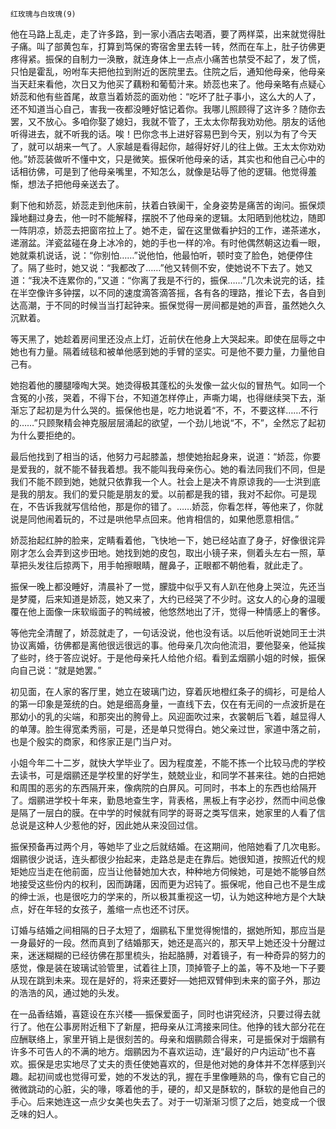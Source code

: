     红玫瑰与白玫瑰(9) 

   他在马路上乱走，走了许多路，到一家小酒店去喝酒，要了两样菜，出来就觉得肚子痛。叫了部黄包车，打算到笃保的寄宿舍里去转一转，然而在车上，肚子彷佛更疼得紧。振保的自制力一涣散，就连身体上一点点小痛苦也禁受不起了，发了慌，只怕是霍乱，吩咐车夫把他拉到附近的医院里去。住院之后，通知他母亲，他母亲当天赶来看他，次日又为他买了藕粉和葡萄汁来。娇蕊也来了。他母亲略有点疑心娇蕊和他有些首尾，故意当着娇蕊的面劝他：“吃坏了肚子事小，这么大的人了，还不知道当心自己，害我一夜都没睡好惦记着你。我哪儿照顾得了这许多？随你去罢，又不放心。多咱你娶了媳妇，我就不管了，王太太你帮我劝劝他。朋友的话他听得进去，就不听我的话。唉！巴你念书上进好容易巴到今天，别以为有了今天了，就可以胡来一气了。人家越是看得起你，越得好好儿的往上做。王太太你劝劝他。”娇蕊装做听不懂中文，只是微笑。振保听他母亲的话，其实也和他自己心中的话相彷佛，可是到了他母亲嘴里，不知怎么，就像是玷辱了他的逻辑。他觉得羞惭，想法子把他母亲送去了。

   剩下他和娇蕊，娇蕊走到他床前，扶着白铁阑干，全身姿势是痛苦的询问。振保烦躁地翻过身去，他一时不能解释，摆脱不了他母亲的逻辑。太阳晒到他枕边，随即一阵阴凉，娇蕊去把窗帘拉上了。她不走，留在这里做看护妇的工作，递茶递水，递溺盆。洋瓷盆碰在身上冰冷的，她的手也一样的冷。有时他偶然朝这边看一眼，她就乘机说话，说：“你别怕……”说他怕，他最怕听，顿时变了脸色，她便停住了。隔了些时，她又说：“我都改了……”他又转侧不安，使她说不下去了。她又道：“我决不连累你的，”又道：“你离了我是不行的，振保……”几次未说完的话，挂在半空像许多钟摆，以不同的速度滴答滴答摇，各有各的理路，推论下去，各自到达高潮，于不同的时候当当打起钟来。振保觉得一房间都是她的声音，虽然她久久沉默着。

   等天黑了，她趁着房间里还没点上灯，近前伏在他身上大哭起来。即使在屈辱之中她也有力量。隔着绒毯和被单他感到她的手臂的坚实。可是他不要力量，力量他自己有。

   她抱着他的腰腿嚎啕大哭。她烫得极其蓬松的头发像一盆火似的冒热气。如同一个含冤的小孩，哭着，不得下台，不知道怎样停止，声嘶力竭，也得继续哭下去，渐渐忘了起初是为什么哭的。振保他也是，吃力地说着“不，不，不要这样……不行的……”只顾聚精会神克服层层涌起的欲望，一个劲儿地说“不，不”，全然忘了起初为什么要拒绝的。

   最后他找到了相当的话，他努力弓起膝盖，想使她抬起身来，说道：“娇蕊，你要是爱我的，就不能不替我着想。我不能叫我母亲伤心。她的看法同我们不同，但是我们不能不顾到她，她就只依靠我一个人。社会上是决不肯原谅我的──士洪到底是我的朋友。我们的爱只能是朋友的爱。以前都是我的错，我对不起你。可是现在，不告诉我就写信给他，那是你的错了。……娇蕊，你看怎样，等他来了，你就说是同他闹着玩的，不过是哄他早点回来。他肯相信的，如果他愿意相信。”

   娇蕊抬起红肿的脸来，定睛看着他，飞快地一下，她已经站直了身子，好像很诧异刚才怎么会弄到这步田地。她找到她的皮包，取出小镜子来，侧着头左右一照，草草把头发往后掠两下，用手帕擦眼睛，醒鼻子，正眼都不朝他看，就此走了。

   振保一晚上都没睡好，清晨补了一觉，朦胧中似乎又有人趴在他身上哭泣，先还当是梦魇，后来知道是娇蕊，她又来了，大约已经哭了不少时。这女人的心身的温暖覆在他上面像一床软缎面子的鸭绒被，他悠然地出了汗，觉得一种情感上的奢侈。

   等他完全清醒了，娇蕊就走了，一句话没说，他也没有话。以后他听说她同王士洪协议离婚，彷佛都是离他很远很远的事。他母亲几次向他流泪，要他娶亲，他延挨了些时，终于答应说好。于是他母亲托人给他介绍。看到孟烟鹂小姐的时候，振保向自己说：“就是她罢。”

   初见面，在人家的客厅里，她立在玻璃门边，穿着灰地橙红条子的绸衫，可是给人的第一印象是笼统的白。她是细高身量，一直线下去，仅在有无间的一点波折是在那幼小的乳的尖端，和那突出的胯骨上。风迎面吹过来，衣裳朝后飞着，越显得人的单薄。脸生得宽柔秀丽，可是，还是单只觉得白。她父亲过世，家道中落之前，也是个殷实的商家，和佟家正是门当户对。

   小姐今年二十二岁，就快大学毕业了。因为程度差，不能不拣一个比较马虎的学校去读书，可是烟鹂还是学校里的好学生，兢兢业业，和同学不甚来往。她的白把她和周围的恶劣的东西隔开来，像病院的白屏风。可同时，书本上的东西也给隔开了。烟鹂进学校十年来，勤恳地查生字，背表格，黑板上有字必抄，然而中间总像是隔了一层白的膜。在中学的时候就有同学的哥哥之类写信来，她家里的人看了信总说是这种人少惹他的好，因此她从来没回过信。

   振保预备再过两个月，等她毕了业之后就结婚。在这期间，他陪她看了几次电影。烟鹂很少说话，连头都很少抬起来，走路总是走在靠后。她很知道，按照近代的规矩她应当走在他前面，应当让他替她加大衣，种种地方伺候她，可是她不能够自然地接受这些份内的权利，因而踌躇，因而更为迟钝了。振保呢，他自己也不是生成的绅士派，也是很吃力的学来的，所以极其重视这一切，认为她这种地方是个大缺点，好在年轻的女孩子，羞缩一点也还不讨厌。

   订婚与结婚之间相隔的日子太短了，烟鹂私下里觉得惋惜的，据她所知，那应当是一身最好的一段。然而真到了结婚那天，她还是高兴的，那天早上她还没十分醒过来，迷迷糊糊的已经彷佛在那里梳头，抬起胳膊，对着镜子，有一种奇异的努力的感觉，像是装在玻璃试验管里，试着往上顶，顶掉管子上的盖，等不及地一下子要从现在跳到未来。现在是好的，将来还要好──她把双臂伸到未来的窗子外，那边的浩浩的风，通过她的头发。

   在一品香结婚，喜筵设在东兴楼──振保爱面子，同时也讲究经济，只要过得去就行了。他在公事房附近租下了新屋，把母亲从江湾接来同住。他挣的钱大部分花在应酬联络上，家里开销上是很刻苦的。母亲和烟鹂颇合得来，可是振保对于烟鹂有许多不可告人的不满的地方。烟鹂因为不喜欢运动，连“最好的户内运动”也不喜欢。振保是忠实地尽了丈夫的责任使她喜欢的，但是他对她的身体并不怎样感到兴趣。起初间或也觉得可爱，她的不发达的乳，握在手里像睡熟的鸟，像有它自己的微微跳动的心脏，尖的喙，啄着他的手，硬的，却又是酥软的，酥软的是他自己的手心。后来她连这一点少女美也失去了。对于一切渐渐习惯了之后，她变成一个很乏味的妇人。

